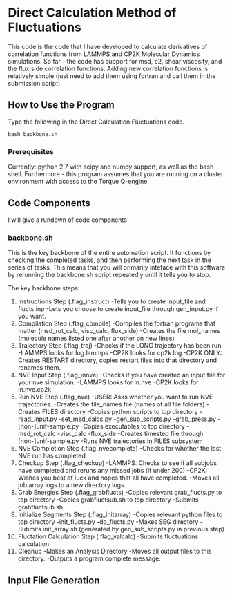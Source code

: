 # Direct Calculation Method of Fluctuations

This code is the code that I have developed to calculate derivatives of correlation functions from LAMMPS and CP2K Molecular Dynamics simulations. So far - the code has support for msd, c2, shear viscosity, and the flux side correlation functions. Adding new correlation functions is relatively simple (just need to add them using fortran and call them in the submission script).

## How to Use the Program

Type the following in the Direct Calculation Fluctuations code.
```
bash backbone.sh
``` 

### Prerequisites
Currently: python 2.7 with scipy and numpy support, as well as the bash shell.
           Furthermore - this program assumes that you are running on a cluster environment with access to the Torque Q-engine

## Code Components

I will give a rundown of code components

### backbone.sh

This is the key backbone of the entire automation script. It functions by checking the completed tasks, and then performing the next task in the series of tasks. This means that you will primarily inteface with this software by rerunning the backbone.sh script repeatedly until it tells you to stop. 

The key backbone steps:

1) Instructions Step (.flag_instruct)
    -Tells you to create input_file and flucts.inp
    -Lets you choose to create input_file through gen_input.py if you want. 
2) Compilation Step (.flag_compile)
    -Compiles the fortran programs that matter (msd_rot_calc, visc_calc, flux_side)
    -Creates the file mol_names (molecule names listed one after another on new lines)
3) Trajectory Step (.flag_traj)
    -Checks if the LONG trajectory has been run 
        -LAMMPS looks for log.lammps
        -CP2K looks for cp2k.log
    -CP2K ONLY: Creates RESTART directory, copies restart files into that directory and renames them.
4) NVE Input Step (.flag_innve)
    -Checks if you have created an input file for your nve simulation.
        -LAMMPS looks for in.nve
        -CP2K looks for in.nve.cp2k
5) Run NVE Step (.flag_nve)
    -USER: Asks whether you want to run NVE trajectories.
    -Creates the file_names file (names of all file folders)
    -Creates FILES directory
    -Copies python scripts to top directory
        -read_input.py
        -set_msd_calcs.py
        -gen_sub_scripts.py
        -grab_press.py
        -[non-]unif-sample.py
    -Copies executables to top directory
        -msd_rot_calc
        -visc_calc
        -flux_side
    -Creates timestep file through [non-]unif-sample.py
    -Runs NVE trajectories in FILES subsystem
6) NVE Completion Step (.flag_nvecomplete)
    -Checks for whether the last NVE run has completed. 
7) Checkup Step (.flag_checkup)
    -LAMMPS: Checks to see if all subjobs have completed and reruns any missed jobs (if under 200)
    -CP2K: Wishes you best of luck and hopes that all have completed.
    -Moves all job array logs to a new directory logs.
8) Grab Energies Step (.flag_grabflucts)
    -Copies relevant grab_flucts.py to top directory
    -Copies grabfluctsub.sh to top directory
    -Submits grabfluctsub.sh
9) Initialize Segments Step (.flag_initarray)
    -Copies relevant python files to top directory
        -init_flucts.py
        -do_flucts.py
    -Makes SEG directory
    -Submits init_array.sh (generated by gen_sub_scripts.py in previous step)
10) Fluctation Calculation Step (.flag_valcalc)
    -Submits fluctuations calculation
11) Cleanup
    -Makes an Analysis Directory
    -Moves all output files to this directory.
    -Outputs a program complete message.

## Input File Generation

